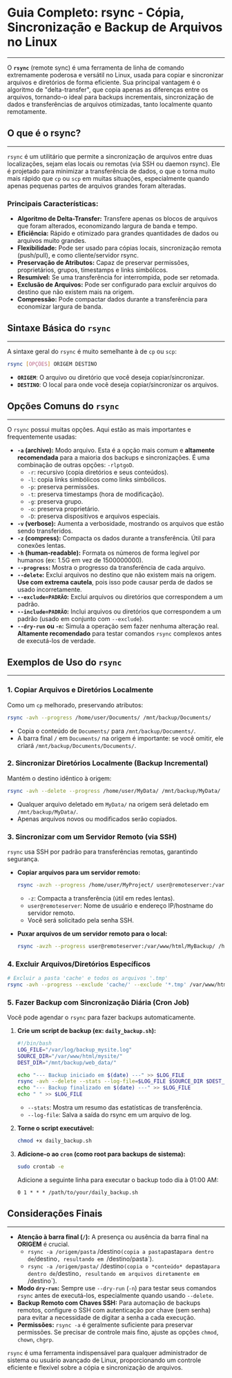 # Guia Completo: rsync - Cópia, Sincronização e Backup de Arquivos no Linux
---

O **`rsync`** (remote sync) é uma ferramenta de linha de comando extremamente poderosa e versátil no Linux, usada para copiar e sincronizar arquivos e diretórios de forma eficiente. Sua principal vantagem é o algoritmo de "delta-transfer", que copia apenas as diferenças entre os arquivos, tornando-o ideal para backups incrementais, sincronização de dados e transferências de arquivos otimizadas, tanto localmente quanto remotamente.

## O que é o rsync?
---

`rsync` é um utilitário que permite a sincronização de arquivos entre duas localizações, sejam elas locais ou remotas (via SSH ou daemon rsync). Ele é projetado para minimizar a transferência de dados, o que o torna muito mais rápido que `cp` ou `scp` em muitas situações, especialmente quando apenas pequenas partes de arquivos grandes foram alteradas.

### Principais Características:

* **Algoritmo de Delta-Transfer:** Transfere apenas os blocos de arquivos que foram alterados, economizando largura de banda e tempo.
* **Eficiência:** Rápido e otimizado para grandes quantidades de dados ou arquivos muito grandes.
* **Flexibilidade:** Pode ser usado para cópias locais, sincronização remota (push/pull), e como cliente/servidor rsync.
* **Preservação de Atributos:** Capaz de preservar permissões, proprietários, grupos, timestamps e links simbólicos.
* **Resumível:** Se uma transferência for interrompida, pode ser retomada.
* **Exclusão de Arquivos:** Pode ser configurado para excluir arquivos do destino que não existem mais na origem.
* **Compressão:** Pode compactar dados durante a transferência para economizar largura de banda.

## Sintaxe Básica do `rsync`
---

A sintaxe geral do `rsync` é muito semelhante à de `cp` ou `scp`:

```bash
rsync [OPÇÕES] ORIGEM DESTINO
```

* **`ORIGEM`**: O arquivo ou diretório que você deseja copiar/sincronizar.
* **`DESTINO`**: O local para onde você deseja copiar/sincronizar os arquivos.

## Opções Comuns do `rsync`
---

O `rsync` possui muitas opções. Aqui estão as mais importantes e frequentemente usadas:

* **`-a` (archive):** Modo arquivo. Esta é a opção mais comum e **altamente recomendada** para a maioria dos backups e sincronizações. É uma combinação de outras opções: `-rlptgoD`.
    * `-r`: recursivo (copia diretórios e seus conteúdos).
    * `-l`: copia links simbólicos como links simbólicos.
    * `-p`: preserva permissões.
    * `-t`: preserva timestamps (hora de modificação).
    * `-g`: preserva grupo.
    * `-o`: preserva proprietário.
    * `-D`: preserva dispositivos e arquivos especiais.
* **`-v` (verbose):** Aumenta a verbosidade, mostrando os arquivos que estão sendo transferidos.
* **`-z` (compress):** Compacta os dados durante a transferência. Útil para conexões lentas.
* **`-h` (human-readable):** Formata os números de forma legível por humanos (ex: 1.5G em vez de 1500000000).
* **`--progress`:** Mostra o progresso da transferência de cada arquivo.
* **`--delete`:** Exclui arquivos no destino que não existem mais na origem. **Use com extrema cautela**, pois isso pode causar perda de dados se usado incorretamente.
* **`--exclude=PADRÃO`:** Exclui arquivos ou diretórios que correspondem a um padrão.
* **`--include=PADRÃO`:** Inclui arquivos ou diretórios que correspondem a um padrão (usado em conjunto com `--exclude`).
* **`--dry-run` ou `-n`:** Simula a operação sem fazer nenhuma alteração real. **Altamente recomendado** para testar comandos `rsync` complexos antes de executá-los de verdade.

## Exemplos de Uso do `rsync`
---

### 1. Copiar Arquivos e Diretórios Localmente

Como um `cp` melhorado, preservando atributos:

```bash
rsync -avh --progress /home/user/Documents/ /mnt/backup/Documents/
```
* Copia o conteúdo de `Documents/` para `/mnt/backup/Documents/`.
* A barra final `/` em `Documents/` na origem é importante: se você omitir, ele criará `/mnt/backup/Documents/Documents/`.

### 2. Sincronizar Diretórios Localmente (Backup Incremental)

Mantém o destino idêntico à origem:

```bash
rsync -avh --delete --progress /home/user/MyData/ /mnt/backup/MyData/
```
* Qualquer arquivo deletado em `MyData/` na origem será deletado em `/mnt/backup/MyData/`.
* Apenas arquivos novos ou modificados serão copiados.

### 3. Sincronizar com um Servidor Remoto (via SSH)

`rsync` usa SSH por padrão para transferências remotas, garantindo segurança.

* **Copiar arquivos para um servidor remoto:**
    ```bash
    rsync -avzh --progress /home/user/MyProject/ user@remoteserver:/var/www/html/MyProject/
    ```
    * `-z`: Compacta a transferência (útil em redes lentas).
    * `user@remoteserver`: Nome de usuário e endereço IP/hostname do servidor remoto.
    * Você será solicitado pela senha SSH.

* **Puxar arquivos de um servidor remoto para o local:**
    ```bash
    rsync -avzh --progress user@remoteserver:/var/www/html/MyBackup/ /home/user/local_backup/
    ```

### 4. Excluir Arquivos/Diretórios Específicos

```bash
# Excluir a pasta 'cache' e todos os arquivos '.tmp'
rsync -avh --progress --exclude 'cache/' --exclude '*.tmp' /var/www/html/ /mnt/backup/web_data/
```

### 5. Fazer Backup com Sincronização Diária (Cron Job)

Você pode agendar o `rsync` para fazer backups automaticamente.

1.  **Crie um script de backup (ex: `daily_backup.sh`):**
    ```bash
    #!/bin/bash
    LOG_FILE="/var/log/backup_mysite.log"
    SOURCE_DIR="/var/www/html/mysite/"
    DEST_DIR="/mnt/backup/web_data/"

    echo "--- Backup iniciado em $(date) ---" >> $LOG_FILE
    rsync -avh --delete --stats --log-file=$LOG_FILE $SOURCE_DIR $DEST_DIR
    echo "--- Backup finalizado em $(date) ---" >> $LOG_FILE
    echo " " >> $LOG_FILE
    ```
    * `--stats`: Mostra um resumo das estatísticas de transferência.
    * `--log-file`: Salva a saída do rsync em um arquivo de log.

2.  **Torne o script executável:**
    ```bash
    chmod +x daily_backup.sh
    ```

3.  **Adicione-o ao `cron` (como root para backups de sistema):**
    ```bash
    sudo crontab -e
    ```
    Adicione a seguinte linha para executar o backup todo dia à 01:00 AM:
    ```cron
    0 1 * * * /path/to/your/daily_backup.sh
    ```

## Considerações Finais
---

* **Atenção à barra final (`/`):** A presença ou ausência da barra final na **ORIGEM** é crucial.
    * `rsync -a /origem/pasta` /destino` (copia a pasta `pasta` para dentro de `/destino`, resultando em `/destino/pasta`).
    * `rsync -a /origem/pasta/` /destino` (copia o *conteúdo* de `pasta` para dentro de `/destino`, resultando em arquivos diretamente em `/destino`).
* **Modo `dry-run`:** Sempre use `--dry-run` (`-n`) para testar seus comandos `rsync` antes de executá-los, especialmente quando usando `--delete`.
* **Backup Remoto com Chaves SSH:** Para automação de backups remotos, configure o SSH com autenticação por chave (sem senha) para evitar a necessidade de digitar a senha a cada execução.
* **Permissões:** `rsync -a` é geralmente suficiente para preservar permissões. Se precisar de controle mais fino, ajuste as opções `chmod`, `chown`, `chgrp`.

`rsync` é uma ferramenta indispensável para qualquer administrador de sistema ou usuário avançado de Linux, proporcionando um controle eficiente e flexível sobre a cópia e sincronização de arquivos.